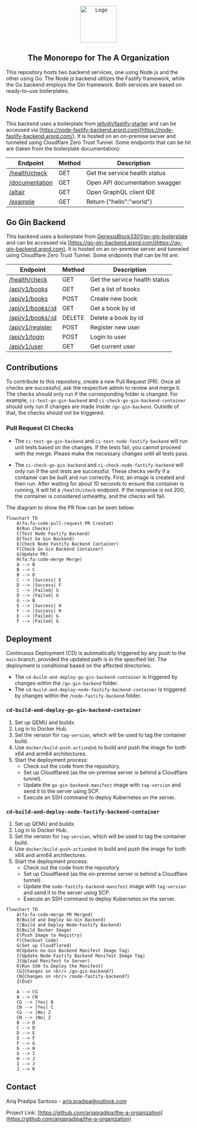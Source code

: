 <!-- PROJECT LOGO -->
<br />
<div align="center">
  <a href="https://github.com/othneildrew/Best-README-Template">
    <img src="https://nodeployfriday.com/images/ndf-logo.svg" alt="Logo" height="100">
  </a>

  <h2 align="center">The Monorepo for The A Organization</h2>
</div>

This repository hosts two backend services, one using Node.js and the other using Go. The Node.js backend utilizes the Fastify framework, while the Go backend employs the Gin framework. Both services are based on ready-to-use boilerplates.

## Node Fastify Backend
This backend uses a boilerplate from [jellydn/fastify-starter](https://github.com/jellydn/fastify-starter) and can be accessed via [https://node-fastify-backend.arprd.com](https://node-fastify-backend.arprd.com/). It is hosted on an on-premise server and tunneled using Cloudflare Zero Trust Tunnel. Some endpoints that can be hit are (taken from the boilerplate documentation):

| Endpoint                                                               | Method | Description                    |
| ---------------------------------------------------------------------- | ------ | ------------------------------ |
| [/health/check](https://node-fastify-backend.arprd.com/health/check)   | GET    | Get the service health status  |
| [/documentation](https://node-fastify-backend.arprd.com/documentation) | GET    | Open API documentation swagger |
| [/altair](https://node-fastify-backend.arprd.com/altair)               | GET    | Open GraphQL client IDE        |
| [/example](https://node-fastify-backend.arprd.com/example)             | GET    | Return {"hello":"world"}       |


## Go Gin Backend
This backend uses a boilerplate from [GenesisBlock3301/go-gin-boilerplate](https://github.com/GenesisBlock3301/go-gin-boilerplate) and can be accessed via [https://go-gin-backend.arprd.com](https://go-gin-backend.arprd.com). It is hosted on an on-premise server and tunneled using Cloudflare Zero Trust Tunnel. Some endpoints that can be hit are:

| Endpoint                                                             | Method | Description                   |
| -------------------------------------------------------------------- | ------ | ----------------------------- |
| [/health/check](https://go-gin-backend.arprd.com/health/check)       | GET    | Get the service health status |
| [/api/v1/books](https://go-gin-backend.arprd.com/api/v1/books)       | GET    | Get a list of books           |
| [/api/v1/books](https://go-gin-backend.arprd.com/api/v1/books)       | POST   | Create new book               |
| [/api/v1/books/:id](https://go-gin-backend.arprd.com/api/v1/books)   | GET    | Get a book by id              |
| [/api/v1/books/:id](https://go-gin-backend.arprd.com/api/v1/books)   | DELETE | Delete a book by id           |
| [/api/v1/register](https://go-gin-backend.arprd.com/api/v1/register) | POST   | Register new user             |
| [/api/v1/login](https://go-gin-backend.arprd.com/api/v1/login)       | POST   | Login to user                 |
| [/api/v1/user](https://go-gin-backend.arprd.com/api/v1/user)         | GET    | Get current user              |

## Contributions
To contribute to this repository, create a new Pull Request (PR). Once all checks are successful, ask the respective admin to review and merge it. The checks should only run if the corresponding folder is changed. For example, `ci-test-go-gin-backend` and `ci-check-go-gin-backend-container` should only run if changes are made inside `/go-gin-backend`. Outside of that, the checks should not be triggered.

### Pull Request CI Checks
- The `ci-test-go-gin-backend` and `ci-test-node-fastify-backend` will run unit tests based on the changes. If the tests fail, you cannot proceed with the merge. Please make the necessary changes until all tests pass.

- The `ci-check-go-gin-backend` and `ci-check-node-fastify-backend` will only run if the unit tests are successful. These checks verify if a container can be built and run correctly. First, an image is created and then run. After waiting for about 10 seconds to ensure the container is running, it will hit a `/health/check` endpoint. If the response is not 200, the container is considered unhealthy, and the checks will fail.

The diagram to show the PR flow can be seen below:

```mermaid
flowchart TD
    A(fa:fa-code-pull-request PR Created)
    B(Run Checks)
    C(Test Node Fastify Backend)
    D(Test Go Gin Backend)
    E(Check Node Fastify Backend Container)
    F(Check Go Gin Backend Container)
    G(Update PR)
    H(fa:fa-code-merge Merge)
    A --> B
    B --> C
    B --> D
    C --> |Success| E
    D --> |Success| F
    C --> |Failed| G
    D --> |Failed| G
    G --> B
    E --> |Success| H
    F --> |Success| H
    E --> |Failed| G
    F --> |Failed| G
```
## Deployment

Continuous Deployment (CD) is automatically triggered by any push to the `main` branch, provided the updated path is in the specified list. The deployment is conditional based on the affected directories:
- The `cd-build-and-deploy-go-gin-backend-container` is triggered by changes within the `/go-gin-backend` folder.
- The `cd-build-and-deploy-node-fastify-backend-container` is triggered by changes within the `/node-fastify-backend` folder.

### `cd-build-and-deploy-go-gin-backend-container`
1. Set up QEMU and buildx.
2. Log in to Docker Hub.
3. Set the version for `tag-version`, which will be used to tag the container build.
4. Use `docker/build-push-action@v6` to build and push the image for both x64 and arm64 architectures.
5. Start the deployment process:
   - Check out the code from the repository.
   - Set up Cloudflared (as the on-premise server is behind a Cloudflare tunnel).
   - Update the `go-gin-backend-manifest` image with `tag-version` and send it to the server using SCP.
   - Execute an SSH command to deploy Kubernetes on the server.

### `cd-build-and-deploy-node-fastify-backend-container`
1. Set up QEMU and buildx.
2. Log in to Docker Hub.
3. Set the version for `tag-version`, which will be used to tag the container build.
4. Use `docker/build-push-action@v6` to build and push the image for both x64 and arm64 architectures.
5. Start the deployment process:
   - Check out the code from the repository.
   - Set up Cloudflared (as the on-premise server is behind a Cloudflare tunnel).
   - Update the `node-fastify-backend-manifest` image with `tag-version` and send it to the server using SCP.
   - Execute an SSH command to deploy Kubernetes on the server.

```mermaid
flowchart TD
    A(fa:fa-code-merge PR Merged)
    B(Build and Deploy Go-Gin Backend)
    C(Build and Deploy Node-Fastify Backend)
    D(Build Docker Image)
    E(Push Image to Registry)
    F(Checkout Code)
    G(Set up Cloudflared)
    H(Update Go-Gin Backend Manifest Image Tag)
    I(Update Node-Fastify Backend Manifest Image Tag)
    J(Upload Manifest to Server)
    K(Run SSH to Deploy the Manifest)
    CG{Changes on <br/> /go-gin-backend?}
    CN{Changes on <br/> /node-fastify-backend?}
    Z(End)

    A --> CG
    A --> CN
    CG --> |Yes| B
    CN --> |Yes| C
    CG --> |No| Z
    CN --> |No| Z
    B --> D
    C --> D
    D --> E
    E --> F
    F --> G
    G --> H
    G --> I
    H --> J
    I --> J
    J --> K
```

## Contact

Ariq Pradipa Santoso - ariq.pradipa@outlook.com

Project Link: [https://github.com/ariqpradipa/the-a-organization](https://github.com/ariqpradipa/the-a-organization)